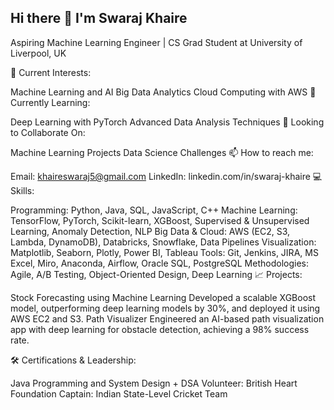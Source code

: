 ## Hi there 👋 I'm Swaraj Khaire

Aspiring Machine Learning Engineer | CS Grad Student at University of Liverpool, UK

🔭 Current Interests:

Machine Learning and AI
Big Data Analytics
Cloud Computing with AWS
🌱 Currently Learning:

Deep Learning with PyTorch
Advanced Data Analysis Techniques
👯 Looking to Collaborate On:

Machine Learning Projects
Data Science Challenges
📫 How to reach me:

Email: khaireswaraj5@gmail.com
LinkedIn: linkedin.com/in/swaraj-khaire
💻 Skills:

Programming: Python, Java, SQL, JavaScript, C++
Machine Learning: TensorFlow, PyTorch, Scikit-learn, XGBoost, Supervised & Unsupervised Learning, Anomaly Detection, NLP
Big Data & Cloud: AWS (EC2, S3, Lambda, DynamoDB), Databricks, Snowflake, Data Pipelines
Visualization: Matplotlib, Seaborn, Plotly, Power BI, Tableau
Tools: Git, Jenkins, JIRA, MS Excel, Miro, Anaconda, Airflow, Oracle SQL, PostgreSQL
Methodologies: Agile, A/B Testing, Object-Oriented Design, Deep Learning
📈 Projects:

Stock Forecasting using Machine Learning
Developed a scalable XGBoost model, outperforming deep learning models by 30%, and deployed it using AWS EC2 and S3.
Path Visualizer
Engineered an AI-based path visualization app with deep learning for obstacle detection, achieving a 98% success rate.

🛠 Certifications & Leadership:

Java Programming and System Design + DSA
Volunteer: British Heart Foundation
Captain: Indian State-Level Cricket Team
